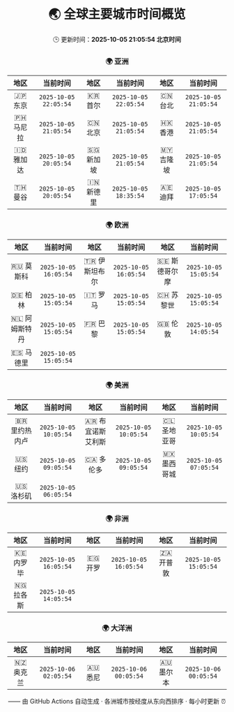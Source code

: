 <div align="center">

# 🌏 全球主要城市时间概览

🕒 更新时间：**2025-10-05 21:05:54 北京时间**

### 🌍 亚洲

| 地区 | 当前时间 | 地区 | 当前时间 | 地区 | 当前时间 |
| :--: | :--: | :--: | :--: | :--: | :--: |
| 🇯🇵 东京 | `2025-10-05 22:05:54` | 🇰🇷 首尔 | `2025-10-05 22:05:54` | 🇨🇳 台北 | `2025-10-05 21:05:54` |   |   |   |
| 🇵🇭 马尼拉 | `2025-10-05 21:05:54` | 🇨🇳 北京 | `2025-10-05 21:05:54` | 🇭🇰 香港 | `2025-10-05 21:05:54` |   |   |   |
| 🇮🇩 雅加达 | `2025-10-05 20:05:54` | 🇸🇬 新加坡 | `2025-10-05 21:05:54` | 🇲🇾 吉隆坡 | `2025-10-05 21:05:54` |   |   |   |
| 🇹🇭 曼谷 | `2025-10-05 20:05:54` | 🇮🇳 新德里 | `2025-10-05 18:35:54` | 🇦🇪 迪拜 | `2025-10-05 17:05:54` |   |   |   |

### 🌍 欧洲

| 地区 | 当前时间 | 地区 | 当前时间 | 地区 | 当前时间 |
| :--: | :--: | :--: | :--: | :--: | :--: |
| 🇷🇺 莫斯科 | `2025-10-05 16:05:54` | 🇹🇷 伊斯坦布尔 | `2025-10-05 16:05:54` | 🇸🇪 斯德哥尔摩 | `2025-10-05 15:05:54` |   |   |   |
| 🇩🇪 柏林 | `2025-10-05 15:05:54` | 🇮🇹 罗马 | `2025-10-05 15:05:54` | 🇨🇭 苏黎世 | `2025-10-05 15:05:54` |   |   |   |
| 🇳🇱 阿姆斯特丹 | `2025-10-05 15:05:54` | 🇫🇷 巴黎 | `2025-10-05 15:05:54` | 🇬🇧 伦敦 | `2025-10-05 14:05:54` |   |   |   |
| 🇪🇸 马德里 | `2025-10-05 15:05:54` |  |  |  |  |   |   |   |

### 🌍 美洲

| 地区 | 当前时间 | 地区 | 当前时间 | 地区 | 当前时间 |
| :--: | :--: | :--: | :--: | :--: | :--: |
| 🇧🇷 里约热内卢 | `2025-10-05 10:05:54` | 🇦🇷 布宜诺斯艾利斯 | `2025-10-05 10:05:54` | 🇨🇱 圣地亚哥 | `2025-10-05 10:05:54` |   |   |   |
| 🇺🇸 纽约 | `2025-10-05 09:05:54` | 🇨🇦 多伦多 | `2025-10-05 09:05:54` | 🇲🇽 墨西哥城 | `2025-10-05 07:05:54` |   |   |   |
| 🇺🇸 洛杉矶 | `2025-10-05 06:05:54` |  |  |  |  |   |   |   |

### 🌍 非洲

| 地区 | 当前时间 | 地区 | 当前时间 | 地区 | 当前时间 |
| :--: | :--: | :--: | :--: | :--: | :--: |
| 🇰🇪 内罗毕 | `2025-10-05 16:05:54` | 🇪🇬 开罗 | `2025-10-05 16:05:54` | 🇿🇦 开普敦 | `2025-10-05 15:05:54` |   |   |   |
| 🇳🇬 拉各斯 | `2025-10-05 14:05:54` |  |  |  |  |   |   |   |

### 🌍 大洋洲

| 地区 | 当前时间 | 地区 | 当前时间 | 地区 | 当前时间 |
| :--: | :--: | :--: | :--: | :--: | :--: |
| 🇳🇿 奥克兰 | `2025-10-06 02:05:54` | 🇦🇺 悉尼 | `2025-10-06 00:05:54` | 🇦🇺 墨尔本 | `2025-10-06 00:05:54` |   |   |   |

—— 由 GitHub Actions 自动生成 · 各洲城市按经度从东向西排序 · 每小时更新 ⏰

</div>
